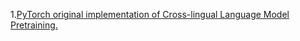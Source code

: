 1.[PyTorch original implementation of Cross-lingual Language Model Pretraining.](https://github.com/facebookresearch/XLM)





